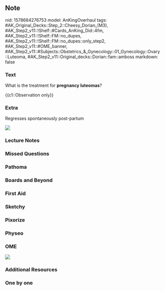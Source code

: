 ## Note
nid: 1578684276753
model: AnKingOverhaul
tags: #AK_Original_Decks::Step_2::Cheesy_Dorian_(M3), #AK_Step2_v11::!Shelf::#Cards_AnKing_Did::4fm, #AK_Step2_v11::!Shelf::FM::no_dupes, #AK_Step2_v11::!Shelf::FM::no_dupes::only_step2, #AK_Step2_v11::#OME_banner, #AK_Step2_v11::#Subjects::Obstetrics_&_Gynecology::01_Gynecology::Ovary::Luteoma, #AK_Step2_v11::Original_decks::Dorian::fam::amboss
markdown: false

### Text
What is the treatment for <b>pregnancy luteomas</b>?
<div>
  {{c1::Observation only}}
</div>

### Extra
Regresses spontaneously post-partum
<div><img src=
"paste-be935c531c98182d917590289a761b5e02e57eaf.jpg"></div>

### Lecture Notes


### Missed Questions


### Pathoma


### Boards and Beyond


### First Aid


### Sketchy


### Pixorize


### Physeo


### OME
<div class="ome-widget">
  <a href="https://onlinemeded.org?ref=anki"><img src=
  "_OME_AnkiFlashcards_General_3.png"></a>
</div>

### Additional Resources


### One by one

